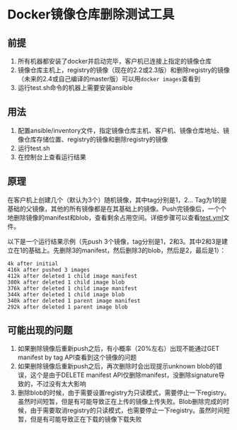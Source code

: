 # Docker镜像仓库删除测试工具
## 前提
1. 所有机器都安装了docker并启动完毕，客户机已连接上指定的镜像仓库
2. 镜像仓库主机上，registry的镜像（现在的2.2或2.3版）和删除registry的镜像（未来的2.4或自己编译的master版）可以用`docker images`查看到
3. 运行test.sh命令的机器上需要安装ansible

## 用法
1. 配置ansible/inventory文件，指定镜像仓库主机、客户机、镜像仓库地址、镜像仓库存储位置、registry的镜像和删除registry的镜像
2. 运行test.sh
3. 在控制台上查看运行结果

## 原理
在客户机上创建几个（默认为3个）随机镜像，其中tag分别是1，2... Tag为1的是基础的父镜像，其他的所有镜像都是在其基础上的镜像。Push完镜像后，一个个地删除镜像的manifest和blob，查看剩余占用空间。详细步骤可以查看[test.yml](/tools/docker-registry-delete-test/ansible/module/test.yml)文件。

以下是一个运行结果示例（先push 3个镜像，tag分别是1，2和3。其中2和3是建立在1的基础上。先删除3的manifest，然后删除3的blob，然后是2，最后是1）：
```
4k after initial
416k after pushed 3 images
412k after deleted 1 child image manifest
380k after deleted 1 child image blob
376k after deleted 1 child image manifest
344k after deleted 1 child image blob
340k after deleted 1 parent image manifest
292k after deleted 1 parent image blob
```

## 可能出现的问题
1. 如果删除镜像后重新push之后，有小概率（20%左右）出现不能通过GET manifest by tag API查看到这个镜像的问题
2. 如果删除镜像后重新push之后，再次删除时会出现提示unknown blob的错误，这个是由于DELETE manifest API仅删除manifest，没删除signature导致的，不过没有太大影响
3. 删除blob的时候，由于需要设置registry为只读模式，需要停止一下registry。虽然时间短暂，但是有可能导致正在上传的镜像上传失败。Blob删除完成的时候，由于需要取消registry的只读模式，也需要停止一下registry。虽然时间短暂，但是有可能导致正在下载的镜像下载失败

